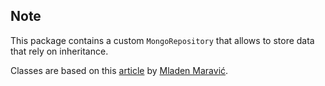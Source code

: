 ## Note

This package contains a custom `MongoRepository` that allows to store data that rely on inheritance.

Classes are based on this [article](https://medium.com/@mladen.maravic/spring-data-mongodb-my-take-on-inheritance-support-102361c08e3d) by [Mladen Maravić](https://medium.com/@mladen.maravic?source=follow_footer-------------------------------------).

